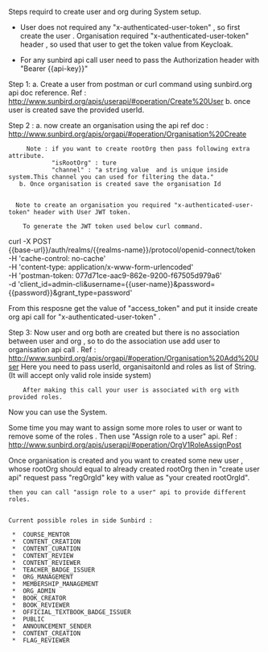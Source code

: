 Steps requird to create user and org during System setup.

   * User does not required any "x-authenticated-user-token" , so first create the user . Organisation required "x-authenticated-user-token" header , so used that user to get the token value from Keycloak.
   
  *  For any sunbird api call user need to pass the Authorization header with "Bearer {{api-key}}"

 Step 1: 
       a. Create a user from postman or curl command using sunbird.org api doc reference.
               Ref : http://www.sunbird.org/apis/userapi/#operation/Create%20User
       b. once user is created save the provided userId.
       
 Step 2 :
       a. now create an organisation using the api ref doc : http://www.sunbird.org/apis/orgapi/#operation/Organisation%20Create
       
         Note : if you want to create rootOrg then pass following extra attribute.
                "isRootOrg" : ture
                "channel" : "a string value  and is unique inside system.This channel you can used for filtering the data."
       b. Once organisation is created save the organisation Id
      
      
      Note to create an organisation you required "x-authenticated-user-token" header with User JWT token.
        
        To generate the JWT token used below curl command.
        
  curl -X POST \
  {{base-url}}/auth/realms/{{realms-name}}/protocol/openid-connect/token \
  -H 'cache-control: no-cache' \
  -H 'content-type: application/x-www-form-urlencoded' \
  -H 'postman-token: 077d71ce-aac9-862e-9200-f67505d979a6' \
  -d 'client_id=admin-cli&username={{user-name}}&password={{password}}&grant_type=password'
  
  
  From  this resposne get the value of "access_token" and put it inside create org api call for "x-authenticated-user-token" . 
        
       
  Step 3:  Now user and org both are created but there is no association between user and org , so to do the association 
         use add user to organisation api call . Ref : http://www.sunbird.org/apis/orgapi/#operation/Organisation%20Add%20User
         Here you need to pass userId, organisaitonId and roles as list of String. (It will accept only valid role inside system)
         
        After making this call your user is associated with org with provided roles.
        
        
  Now you can use the System.
  
   Some time you may want to assign some more roles to user or want to remove some of the roles . Then use  "Assign role to a user" api.
    Ref : http://www.sunbird.org/apis/userapi/#operation/OrgV1RoleAssignPost
    
    
    
   Once organisation is created and you want to created some new user , whose rootOrg should equal to already created rootOrg then in 
    "create user api" request pass "regOrgId" key with value as "your created rootOrgId".
      
    then you can call "assign role to a user" api to provide different roles.
    
    
    Current possible roles in side Sunbird :
    
     *  COURSE_MENTOR
     *  CONTENT_CREATION
     *  CONTENT_CURATION
     *  CONTENT_REVIEW
     *  CONTENT_REVIEWER
     *  TEACHER_BADGE_ISSUER
     *  ORG_MANAGEMENT
     *  MEMBERSHIP_MANAGEMENT
     *  ORG_ADMIN
     *  BOOK_CREATOR
     *  BOOK_REVIEWER
     *  OFFICIAL_TEXTBOOK_BADGE_ISSUER
     *  PUBLIC
     *  ANNOUNCEMENT_SENDER
     *  CONTENT_CREATION
     *  FLAG_REVIEWER
